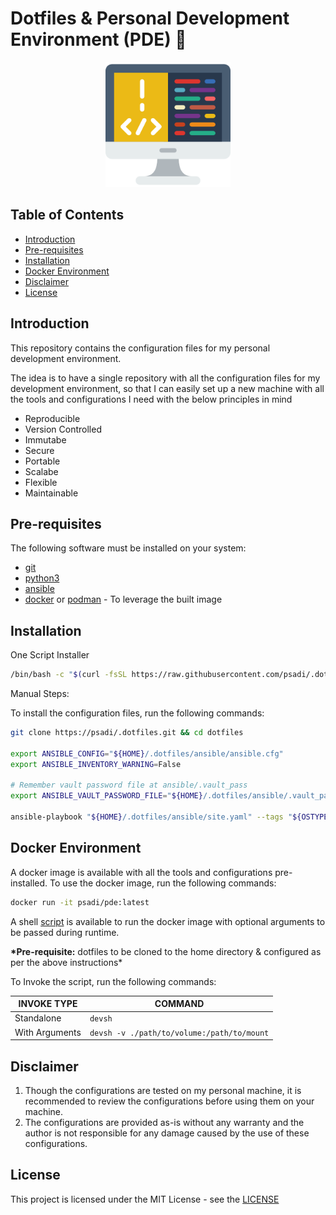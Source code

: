 # Dotfiles & Personal Development Environment (PDE) 🚀

<p align="center">
  <img src="https://raw.githubusercontent.com/psadi/dotfiles/main/assets/image.png" alt="alt text" width="200" height="200">
</p>

## Table of Contents

- [Introduction](#introduction)
- [Pre-requisites](#pre-requisites)
- [Installation](#installation)
- [Docker Environment](#docker-environment)
- [Disclaimer](#disclaimer)
- [License](#license)

## Introduction

This repository contains the configuration files for my personal development environment.

The idea is to have a single repository with all the configuration files for my development environment, so that I can easily set up a new machine with all the tools and configurations I need with the below principles in mind

- Reproducible
- Version Controlled
- Immutabe
- Secure
- Portable
- Scalabe
- Flexible
- Maintainable

## Pre-requisites

The following software must be installed on your system:

- [git](https://git-scm.com/)
- [python3](https://www.python.org/)
- [ansible](https://www.ansible.com/)
- [docker](https://www.docker.com/) or [podman](https://podman.io/) - To leverage the built image

## Installation

One Script Installer

```bash
/bin/bash -c "$(curl -fsSL https://raw.githubusercontent.com/psadi/.dotfiles/refs/heads/main/bootstrap)"
```

Manual Steps:

To install the configuration files, run the following commands:

```bash
git clone https://psadi/.dotfiles.git && cd dotfiles

export ANSIBLE_CONFIG="${HOME}/.dotfiles/ansible/ansible.cfg"
export ANSIBLE_INVENTORY_WARNING=False

# Remember vault password file at ansible/.vault_pass
export ANSIBLE_VAULT_PASSWORD_FILE="${HOME}/.dotfiles/ansible/.vault_pass"

ansible-playbook "${HOME}/.dotfiles/ansible/site.yaml" --tags "${OSTYPE}" --user "${USER}"
```

## Docker Environment

A docker image is available with all the tools and configurations pre-installed. To use the docker image, run the following commands:

```bash
docker run -it psadi/pde:latest
```

A shell [script](https://github.com/psadi/dotfiles/blob/main/.local/bin/devsh) is available to run the docker image with optional arguments to be passed during runtime.

**\*Pre-requisite:** dotfiles to be cloned to the home directory & configured as per the above instructions\*

To Invoke the script, run the following commands:

| INVOKE TYPE    | COMMAND                                    |
| -------------- | ------------------------------------------ |
| Standalone     | `devsh`                                    |
| With Arguments | `devsh -v ./path/to/volume:/path/to/mount` |

## Disclaimer

1. Though the configurations are tested on my personal machine, it is recommended to review the configurations before using them on your machine.
2. The configurations are provided as-is without any warranty and the author is not responsible for any damage caused by the use of these configurations.

## License

This project is licensed under the MIT License - see the [LICENSE](LICENSE)
